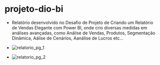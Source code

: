 # projeto-dio-bi

* Relatório desenvolvido no Desafio de Projeto de Criando um Relatório de Vendas Elegante com Power BI, onde crio diversas medidas em análises avançadas, como Análise de Vendas, Produtos, Segmentação Dinâmica, Aálise de Cenários, Aanálise de Lucros etc...

* ![relatorio_pg_1](https://github.com/Naldo85/projeto-dio-bi/assets/82780957/f1c1516c-907d-4fc7-a0ec-aec831e16955)


* ![relatorio_pg_2](https://github.com/Naldo85/projeto-dio-bi/assets/82780957/29703fdf-15f4-4b59-a91c-f4b188b21189)
